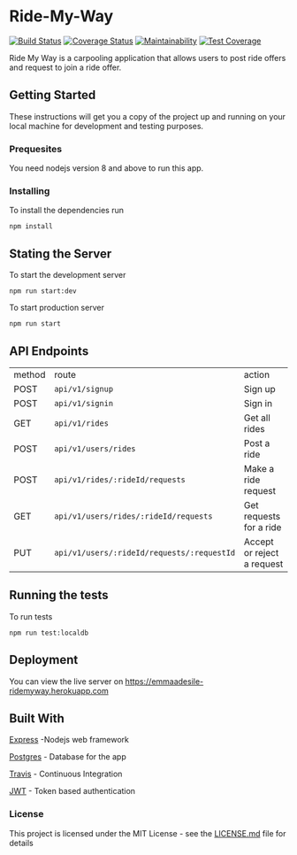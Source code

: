 # Ride-My-Way

[![Build Status](https://travis-ci.org/emmaadesile/Ride-My-Way.svg?branch=develop)](https://travis-ci.org/emmaadesile/Ride-My-Way) [![Coverage Status](https://coveralls.io/repos/github/emmaadesile/Ride-My-Way/badge.svg?branch=ft%2F%23158974064%2Ftest-api-endpoints)](https://coveralls.io/github/emmaadesile/Ride-My-Way?branch=ft%2F%23158974064%2Ftest-api-endpoints) [![Maintainability](https://api.codeclimate.com/v1/badges/a745f7b804d4b7bb491d/maintainability)](https://codeclimate.com/github/emmaadesile/Ride-My-Way/maintainability) [![Test Coverage](https://api.codeclimate.com/v1/badges/a745f7b804d4b7bb491d/test_coverage)](https://codeclimate.com/github/emmaadesile/Ride-My-Way/test_coverage)

Ride My Way is a carpooling application that allows users to post ride offers and request to join a ride offer.

## Getting Started
These instructions will get you a copy of the project up and running on your local machine for development and testing purposes.

### Prequesites

You need nodejs version 8 and above to run this app.

### Installing

To install the dependencies run

```
npm install
```

## Stating the Server

To start the development server

```
npm run start:dev
```

To start production server
```
npm run start
```



## API Endpoints

|        |                                          |                            |
| ------ | ---------------------------------------- | -------------------------- |
| method | route                                    | action                     |
| POST   | `api/v1/signup`                          | Sign up                    |
| POST   | `api/v1/signin`                          | Sign in                    |
| GET    | `api/v1/rides`                           | Get all rides              |
| POST   | `api/v1/users/rides`                     | Post a ride                |
| POST   | `api/v1/rides/:rideId/requests`          | Make a ride request        |
| GET    | `api/v1/users/rides/:rideId/requests`    | Get requests for a ride    |
| PUT    | `api/v1/users/:rideId/requests/:requestId` | Accept or reject a request |



## Running the tests

To run tests

```
npm run test:localdb
```

## 

## Deployment
You can view the live server on https://emmaadesile-ridemyway.herokuapp.com

## Built With

[Express](https://expressjs.com/) -Nodejs web framework

[Postgres](https://www.postgresql.org/) - Database for the app

[Travis](https://travis-ci.org) - Continuous Integration

[JWT](https://jwt.io) - Token based authentication

### License

This project is licensed under the MIT License - see the [LICENSE.md](https://gist.github.com/PurpleBooth/LICENSE.md) file for details
